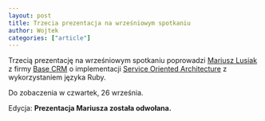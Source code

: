 ```yaml
---
layout: post
title: Trzecia prezentacja na wrześniowym spotkaniu
author: Wojtek
categories: ["article"]
---
```


Trzecią prezentację na wrześniowym spotkaniu poprowadzi [Mariusz
Lusiak](https://twitter.com/mariuszlusiak) z firmy [Base
CRM](https://getbase.com/) o implementacji [Service Oriented
Architecture](http://en.wikipedia.org/wiki/Service-oriented_architecture)
z wykorzystaniem języka Ruby.

Do zobaczenia w czwartek, 26 września.

Edycja: **Prezentacja Mariusza została odwołana.**
